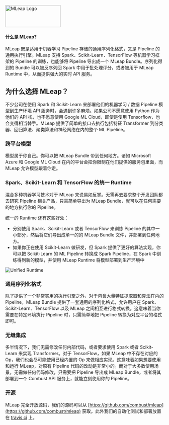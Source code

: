 <img src="assets/images/logo.png" alt="MLeap Logo" width="176" height="70" />

#### 什么是 MLeap?

MLeap 既是适用于机器学习 Pipeline 存储的通用序列化格式，又是 Pipeline 的通用执行引擎。MLeap 支持 Spark、Scikit-Learn、TensorFlow 等机器学习框架的 Pipeline 的训练，也能够将 Pipeline 导出成一个 MLeap Bundle。序列化得到的 Bundle 可以被反序列回 Spark 中用于批处理评分，或者被用于 MLeap Runtime 中，从而提供强大的实时 API 服务。

## 为什么选择 MLeap？

不少公司在使用 Spark 和 Scikit-Learn 来部署他们的机器学习 / 数据 Pipeline 模型到生产环境 API 服务时，会遇到许多麻烦。如果公司不愿意使用 Python 作为他们的 API 栈，也不愿意使用 Google ML Cloud，即使是使用 Tensorflow，也会变得相当棘手。MLeap 提供了简单的接口去执行包括特征 Transformer 到分类器、回归算法、聚类算法和神经网络在内的整个 ML Pipeline。 

### 跨平台模型 

模型属于你自己。你可以把 MLeap Bundle 带到任何地方。诸如 Microsoft Azure 和 Google ML Cloud 在内的平台会把你限制在他们提供的服务包里面，而 MLeap 允许模型跟着你走。 

### Spark、Scikit-Learn 和 TensorFlow 的统一 Runtime 

混合多种机器学习技术对于 MLeap 来说易如反掌。无需再去要求整个开发团队都去研究 Pipeline 相关产品，只需简单导出为 MLeap Bundle，就可以在任何需要的地方执行你的 Pipeline。 

统一的 Runtime 还有这些好处：

* 分别使用 Spark、Scikit-Learn 或者 TensorFlow 来训练 Pipeline 的其中一小部分，然后将它们导出成单一的的 MLeap Bundle 文件，并部署到任何地方。
* 如果你正在使用 Scikit-Learn 做研发，但 Spark 提供了更好的算法实现，你可以把 Scikit-Learn 的 ML Pipeline 转换成 Spark Pipeline，在 Spark 中训练得到新的模型，并使用 MLeap Runtime 将模型部署到生产环境中

<img src="assets/images/single-runtime.jpg" alt="Unified Runtime"/>

### 通用序列化格式 

除了提供了一个非常实用的执行引擎之外，对于包含大量特征提取器和算法在内的 Pipeline，MLeap Bundle 提供了一套通用的序列化格式，允许用户在 Spark、Scikit-Learn、TensorFlow 以及 MLeap 之间相互进行格式转换。这意味着当你需要在特定环境执行 Pipeline 时，只需简单地把 Pipeline 转换为对应平台的格式即可。 

### 无缝集成 

多半情况下，我们无需修改任何内部代码，或者要求使用 Spark 或者 Scikit-Learn 来实现 Transformer。对于 TensorFlow，如果 MLeap 中不存在对应的 Op，我们也会尽可能使用已经内置的 Op 来做相应实现。这意味着如果想要使用和运行 MLeap，对原有 Pipeline 代码的改动是非常小的。而对于大多数使用场景，无需做任何代码修改，只需要把 Pipeline 导出成 MLeap Bundle，或者将其部署到一个 Combust API 服务上，就能立刻使用你的 Pipeline。 

### 开源

MLeap 完全开放源码，我们的源码可以从 [https://github.com/combust/mleap](https://github.com/combust/mleap) 获取。此外我们的自动化测试和部署放置在  [travis ci](https://travis-ci.org/combust/mleap) 上。 